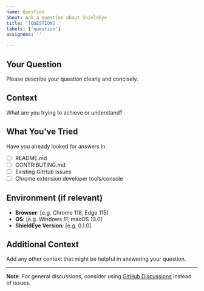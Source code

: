 ```yaml
---
name: Question
about: Ask a question about ShieldEye
title: '[QUESTION] '
labels: ['question']
assignees: ''

---
```


## Your Question
Please describe your question clearly and concisely.

## Context
What are you trying to achieve or understand?

## What You've Tried
Have you already looked for answers in:
- [ ] README.md
- [ ] CONTRIBUTING.md
- [ ] Existing GitHub issues
- [ ] Chrome extension developer tools/console

## Environment (if relevant)
- **Browser**: [e.g. Chrome 118, Edge 115]
- **OS**: [e.g. Windows 11, macOS 13.0]
- **ShieldEye Version**: [e.g. 0.1.0]

## Additional Context
Add any other context that might be helpful in answering your question.

---

**Note**: For general discussions, consider using [GitHub Discussions](https://github.com/diegopzz/shieldeye/discussions) instead of issues.